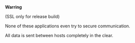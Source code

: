 **Warring**

(SSL only for release build)

None of these applications even try to secure communication.

All data is sent between hosts completely in the clear.
